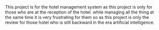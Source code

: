 This project is for the hotel management system as this project is only for those who are at the reception of the hotel.
while managing all the thing at the same time it is very frustrating for them
so as this project is only the review for those hotel who is still backward in the era artificial intelligence.
